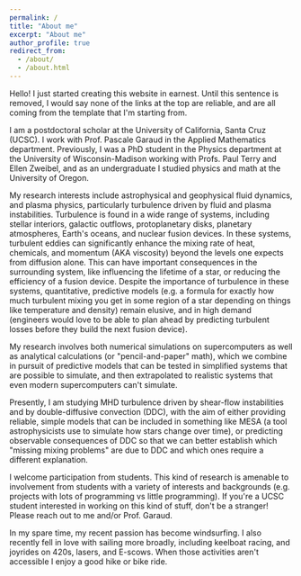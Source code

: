 ```yaml
---
permalink: /
title: "About me"
excerpt: "About me"
author_profile: true
redirect_from: 
  - /about/
  - /about.html
---
```


Hello! I just started creating this website in earnest. Until this sentence is removed, I would say none of the links at the top are reliable, and are all coming from the template that I'm starting from.

I am a postdoctoral scholar at the University of California, Santa Cruz (UCSC). I work with Prof. Pascale Garaud in the Applied Mathematics department. Previously, I was a PhD student in the Physics department at the University of Wisconsin-Madison working with Profs. Paul Terry and Ellen Zweibel, and as an undergraduate I studied physics and math at the University of Oregon.

My research interests include astrophysical and geophysical fluid dynamics, and plasma physics, particularly turbulence driven by fluid and plasma instabilities. Turbulence is found in a wide range of systems, including stellar interiors, galactic outflows, protoplanetary disks, planetary atmospheres, Earth's oceans, and nuclear fusion devices. In these systems, turbulent eddies can significantly enhance the mixing rate of heat, chemicals, and momentum (AKA viscosity) beyond the levels one expects from diffusion alone. This can have important consequences in the surrounding system, like influencing the lifetime of a star, or reducing the efficiency of a fusion device. Despite the importance of turbulence in these systems, quantitative, predictive models (e.g. a formula for exactly how much turbulent mixing you get in some region of a star depending on things like temperature and density) remain elusive, and in high demand (engineers would love to be able to plan ahead by predicting turbulent losses before they build the next fusion device). 

My research involves both numerical simulations on supercomputers as well as analytical calculations (or "pencil-and-paper" math), which we combine in pursuit of predictive models that can be tested in simplified systems that are possible to simulate, and then extrapolated to realistic systems that even modern supercomputers can't simulate.

Presently, I am studying MHD turbulence driven by shear-flow instabilities and by double-diffusive convection (DDC), with the aim of either providing reliable, simple models that can be included in something like MESA (a tool astrophysicists use to simulate how stars change over time), or predicting observable consequences of DDC so that we can better establish which "missing mixing problems" are due to DDC and which ones require a different explanation.

I welcome participation from students. This kind of research is amenable to involvement from students with a variety of interests and backgrounds (e.g. projects with lots of programming vs little programming). If you're a UCSC student interested in working on this kind of stuff, don't be a stranger! Please reach out to me and/or Prof. Garaud.

In my spare time, my recent passion has become windsurfing. I also recently fell in love with sailing more broadly, including keelboat racing, and joyrides on 420s, lasers, and E-scows. When those activities aren't accessible I enjoy a good hike or bike ride.
